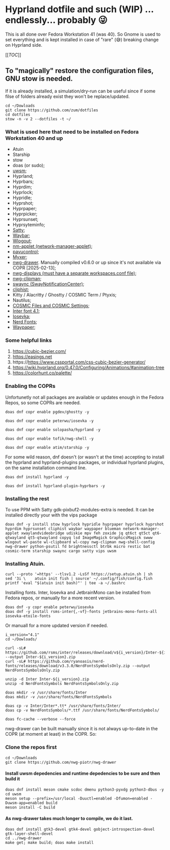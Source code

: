 # Hyprland dotfile and such (WIP) ... endlessly... probably 😜

This is all done over Fedora Workstation 41 (was 40). So Gnome is used to set everything and is kept installed in case of "rare" (😅) breaking change on Hyprland side.


[[_TOC_]]


## To "magically" restore the configuration files, GNU stow is needed.
If it is already installed, a simulation/dry-run can be useful since if some filse of folders already exist they won't be replace/updated.
```
cd ~/Dowloads
git clone https://github.com/zum/dotfiles
cd dotfiles
stow -n -v 2 --dotfiles -t ~/ 
```

### What is used here that need to be installed on Fedora Workstation 40 and up
- Atuin
- Starship
- stow
- doas (or sudo);
- [uwsm](https://github.com/Vladimir-csp/uwsm);
- Hyprland;
- Hyprbars;
- Hyprdim;
- Hyprlock;
- Hypridle;
- Hyprshot;
- Hyprpaper;
- Hyprpicker;
- Hyprsunset;
- Hyprsyteminfo;
- [Satty](https://api.github.com/repos/gabm/Satty);
- [Waybar](https://github.com/Alexays/Waybar);
- [Wlogout](https://github.com/ArtsyMacaw/wlogout);
- [nm-applet (network-manager-applet)](https://gitlab.gnome.org/GNOME/network-manager-applet);
- [pavucontrol](https://flathub.org/apps/org.pulseaudio.pavucontrol);
- [Myxer](https://github.com/Aurailus/Myxer);
- [nwg-drawer](https://github.com/nwg-piotr/nwg-drawer). Manually compiled v0.6.0 or up since it's not available via COPR [2025-02-13];
- [nwg-displays (must have a separate workspaces.conf file)](https://github.com/nwg-piotr/nwg-displays);
- [nwg-clipman](https://github.com/nwg-piotr/nwg-clipman);
- [swaync (SwayNotificationCenter)](https://github.com/ErikReider/SwayNotificationCenter);
- [cliphist](https://github.com/sentriz/cliphist);
- Kitty / Alacritty / Ghostty / COSMIC Term / Ptyxis;
- Nautilus;
- [COSMIC Files and COSMIC Settings](https://copr.fedorainfracloud.org/coprs/ryanabx/cosmic-epoch/);
- [Inter font 4.1](https://rsms.me/inter/);
- [Iosevka](https://github.com/be5invis/Iosevka);
- [Nerd Fonts](https://www.nerdfonts.com/cheat-sheet);
- [Waypaper](https://github.com/anufrievroman/waypaper);


### Some helpful links
1) https://cubic-bezier.com/
1) https://easings.net
1) https://https://www.cssportal.com/css-cubic-bezier-generator/
1) https://wiki.hyprland.org/0.47.0/Configuring/Animations/#animation-tree
1) https://colorhunt.co/palette/

### Enabling the COPRs
Unfortunetly not all packages are available or updates enough in the Fedora Repos, so some COPRs are needed.

```
doas dnf copr enable pgdev/ghostty -y

doas dnf copr enable peterwu/iosevka -y

doas dnf copr enable solopasha/hyprland -y

doas dnf copr enable tofik/nwg-shell -y

doas dnf copr enable atim/starship -y
```

For some wild reason, dnf doesn't (or wasn't at the time) accepting to install the hyprland and hyprland-plugins packages, or individual hyprland plugins, on the same installation command line.
```
doas dnf install hyprland -y

doas dnf install hyprland-plugin-hyprbars -y
```

### Installing the rest

To use PPM with Satty  gdk-pixbuf2-modules-extra is needed. It can be installed directly your with the vips package

```
doas dnf -y install stow hyprlock hypridle hyprpaper hyprlock hyprshot hyprdim hyprsunset cliphist waybar waypaper blueman network-manager-applet xwaylandvideobridge udiskie mpv feh zoxide jq qt6ct qt5ct qt6-qtwayland qt5-qtwayland copyq lsd ImageMagick GraphicsMagick swww wlogout wl-paste wl-clipboard wl-copy nwg-clipman nwg-shell-config nwg-drawer python-psutil fd brightnessctl btrbk micro restic bat cosmic-term starship swaync cargo satty vips uwsm
```

### Installing Atuin.

```
curl --proto '=https' --tlsv1.2 -LsSf https://setup.atuin.sh | sh
sed '3i \    atuin init fish | source' ~/.config/fish/config.fish
printf 'eval "$(atuin init bash)"' | tee -a ~/.bashrc
```

Installing fonts. Inter, Iosevka and JetbrainMono can be installed from Fedora repos, or manually for a more recent version.

```
doas dnf -y copr enable peterwu/iosevka
doas dnf -y install rsms-inter{,-vf}-fonts jetbrains-mono-fonts-all iosevka-etoile-fonts 
```
Or manuall for a more updated version if needed.
```
i_version="4.1"
cd ~/Dowloads/

curl -sL# https://github.com/rsms/inter/releases/download/v${i_version}/Inter-${i_version}.zip --output Inter-${i_version}.zip
curl -sL# https://github.com/ryanoasis/nerd-fonts/releases/download/v3.3.0/NerdFontsSymbolsOnly.zip --output NerdFontsSymbolsOnly.zip

unzip -d Inter Inter-${i_version}.zip
unzip -d NerdFontsSymbols NerdFontsSymbolsOnly.zip

doas mkdir -v /usr/share/fonts/Inter
doas mkdir -v /usr/share/fonts/NerdFontsSymbols

doas cp -v Inter/Inter*.tt* /usr/share/fonts/Inter/
doas cp -v NerdFontsSymbols/*.ttf /usr/share/fonts/NerdFontsSymbols/

doas fc-cache --verbose --force

```

nwg-drawer can be built manually since it is not always up-to-date in the COPR (at moment at least) in the COPR. So:

### Clone the repos first
```
cd ~/Downloads
git clone https://github.com/nwg-piotr/nwg-drawer
```
#### Install uwsm depedencies and runtime depedencies to be sure and then build it
```
doas dnf install meson cmake scdoc dmenu python3-pyxdg python3-dbus -y
cd uwsm
meson setup --prefix=/usr/local -Duuctl=enabled -Dfumon=enabled -Duwsm-app=enabled build
meson install -C build
```

#### As nwg-drawer takes much longer to compile, we do it last.

```
doas dnf install gtk3-devel gtk4-devel gobject-introspection-devel gtk-layer-shell-devel
cd ../nwg-drawer
make get; make build; doas make install
```
